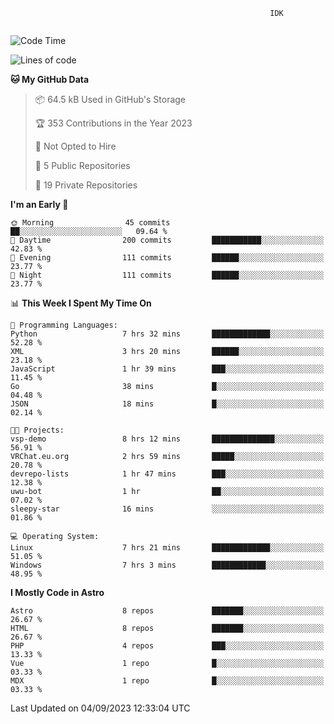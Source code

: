 ```text
                                                          IDK
                                       
```

<!--START_SECTION:waka-->
![Code Time](http://img.shields.io/badge/Code%20Time-32%20hrs%2034%20mins-blue)

![Lines of code](https://img.shields.io/badge/From%20Hello%20World%20I%27ve%20Written-103.3%20thousand%20lines%20of%20code-blue)

**🐱 My GitHub Data** 

> 📦 64.5 kB Used in GitHub's Storage 
 > 
> 🏆 353 Contributions in the Year 2023
 > 
> 🚫 Not Opted to Hire
 > 
> 📜 5 Public Repositories 
 > 
> 🔑 19 Private Repositories 
 > 
**I'm an Early 🐤** 

```text
🌞 Morning                45 commits          ██░░░░░░░░░░░░░░░░░░░░░░░   09.64 % 
🌆 Daytime                200 commits         ███████████░░░░░░░░░░░░░░   42.83 % 
🌃 Evening                111 commits         ██████░░░░░░░░░░░░░░░░░░░   23.77 % 
🌙 Night                  111 commits         ██████░░░░░░░░░░░░░░░░░░░   23.77 % 
```


📊 **This Week I Spent My Time On** 

```text
💬 Programming Languages: 
Python                   7 hrs 32 mins       █████████████░░░░░░░░░░░░   52.28 % 
XML                      3 hrs 20 mins       ██████░░░░░░░░░░░░░░░░░░░   23.18 % 
JavaScript               1 hr 39 mins        ███░░░░░░░░░░░░░░░░░░░░░░   11.45 % 
Go                       38 mins             █░░░░░░░░░░░░░░░░░░░░░░░░   04.48 % 
JSON                     18 mins             █░░░░░░░░░░░░░░░░░░░░░░░░   02.14 % 

🐱‍💻 Projects: 
vsp-demo                 8 hrs 12 mins       ██████████████░░░░░░░░░░░   56.91 % 
VRChat.eu.org            2 hrs 59 mins       █████░░░░░░░░░░░░░░░░░░░░   20.78 % 
devrepo-lists            1 hr 47 mins        ███░░░░░░░░░░░░░░░░░░░░░░   12.38 % 
uwu-bot                  1 hr                ██░░░░░░░░░░░░░░░░░░░░░░░   07.02 % 
sleepy-star              16 mins             ░░░░░░░░░░░░░░░░░░░░░░░░░   01.86 % 

💻 Operating System: 
Linux                    7 hrs 21 mins       █████████████░░░░░░░░░░░░   51.05 % 
Windows                  7 hrs 3 mins        ████████████░░░░░░░░░░░░░   48.95 % 
```

**I Mostly Code in Astro** 

```text
Astro                    8 repos             ███████░░░░░░░░░░░░░░░░░░   26.67 % 
HTML                     8 repos             ███████░░░░░░░░░░░░░░░░░░   26.67 % 
PHP                      4 repos             ███░░░░░░░░░░░░░░░░░░░░░░   13.33 % 
Vue                      1 repo              █░░░░░░░░░░░░░░░░░░░░░░░░   03.33 % 
MDX                      1 repo              █░░░░░░░░░░░░░░░░░░░░░░░░   03.33 % 
```




 Last Updated on 04/09/2023 12:33:04 UTC
<!--END_SECTION:waka-->

